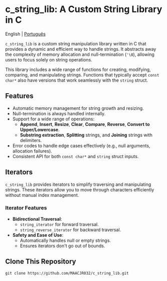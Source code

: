 # c_string_lib: A Custom String Library in C

English | [Português](README-PT.md)

`c_string_lib` is a custom string manipulation library written in C that provides a dynamic and efficient way to handle strings. It abstracts away the complexity of memory allocation and null-termination (`'\0`), allowing users to focus solely on string operations. 

This library includes a wide range of functions for creating, modifying, comparing, and manipulating strings. Functions that typically accept `const char*` also have versions that work seamlessly with the `string` struct.

## Features

- Automatic memory management for string growth and resizing.
- Null-termination is always handled internally.
- Support for a wide range of operations:
  - **Append**, **Insert**, **Resize**, **Clear**, **Compare**, **Reverse**, **Convert to Upper/Lowercase**.
  - **Substring extraction**, **Splitting** strings, and **Joining** strings with delimiters.
- Error codes to handle edge cases effectively (e.g., null arguments, allocation failures).
- Consistent API for both `const char*` and `string` struct inputs.

## Iterators
`c_string_lib` provides iterators to simplify traversing and manipulating strings. These iterators allow you to move through characters efficiently without manual index management.

### Iterator Features

- **Bidirectional Traversal**:
  - `string_iterator` for forward traversal.
  - `string_reverse_iterator` for backward traversal.
- **Safety and Ease of Use**:
  - Automatically handles null or empty strings.
  - Ensures iterators don't go out of bounds.

## Clone This Repository

```
git clone https://github.com/MAACJR032/c_string_lib.git
```
